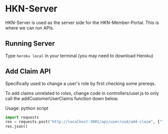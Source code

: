 # HKN-Server

HKN-Server is used as the server side for the HKN-Member-Portal. 
This is where we can run APIs.

## Running Server

Type `heroku local` in your terminal (you may need to download Heroku)

## Add Claim API

Specifically used to change a user's role by first checking some prereqs.

To add claims unrelated to roles, change code in controllers/user.js to only 
call the addCustomerUserClaims function down below.

Usage: python script
```python
import requests
res = requests.post("http://localhost:3001/api/user/uid/add-claim", {"token": "", "email": "", "role": ""})
res.json()
```